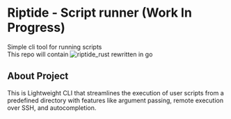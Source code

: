 # Riptide - Script runner (Work In Progress)
Simple cli tool for running scripts\
This repo will contain ![riptide_rust](https://github.com/Talandar99/riptide_rust) rewritten in go

## About Project
This is Lightweight CLI that streamlines the execution of user scripts from a predefined directory with 
features like argument passing, remote execution over SSH, and autocompletion.
